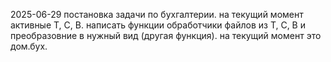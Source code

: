 2025-06-29 постановка задачи по бухгалтерии.
на текущий момент активные Т, С, В.
написать функции обработчики файлов из Т, С, В и преобразовние в нужный вид (другая функция). на текущий момент это дом.бух.

